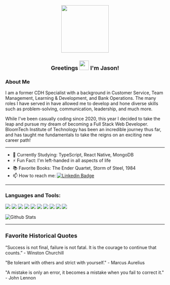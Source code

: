 <div align="center">
  <img src="https://media.giphy.com/media/RJVw6tIfb2dIwTHFb0/giphy.gif" width="150" />
  <h1 style="font-size: large">Greetings
  <img src="https://media.giphy.com/media/hvRJCLFzcasrR4ia7z/giphy.gif" width="30"/> I'm Jason!<br> 
  </h1>                                                                                                                          
</div>

<h3>About Me</h3>
<p>I am a former CDH Specialist with a background in Customer Service, Team Management, Learning & Development, and Bank Operations. The many roles I have served in have allowed me to develop and hone diverse skills such as problem-solving, communication, leadership, and much more.

While I've been casually coding since 2020, this year I decided to take the leap and pursue my dream of becoming a Full Stack Web Developer. BloomTech Institute of Technology has been an incredible journey thus far, and has taught me fundamentals to take the reigns on an exciting new career path!</p>

<hr />
  
- :seedling: Currently Studying: TypeScript, React Native, MongoDB
- :zap: Fun Fact: I'm left-handed in all aspects of life 
- :books: Favorite Books: The Ender Quartet, Storm of Steel, 1984 
- 📫 How to reach me: [![Linkedin Badge](https://img.shields.io/badge/LinkedIn-blue?style=flat&logo=Linkedin&logoColor=white)](www.linkedin.com/in/jason-decker-832562244)

<hr />

 <h3>Languages and Tools:</h3>
<div>
  <img src="https://img.shields.io/badge/-Git-F05032?logo=git&logoColor=fff">
  <img src="https://img.shields.io/badge/-HTML-e34f26?logo=html5&logoColor=fff">
  <img src="https://img.shields.io/badge/-CSS-1572B6?logo=css3&logoColor=fff">
  <img src="https://img.shields.io/badge/-JavaScript-F7DF1E?logo=javascript&logoColor=fff">
  <img src="https://img.shields.io/badge/-React-61DAFB?logo=react&logoColor=fff">
  <img src="https://img.shields.io/badge/-Redux-764ABC?logo=redux&logoColor=fff">
  <img src="https://img.shields.io/badge/-Node.JS-339933?logo=node.js&logoColor=fff">
  <img src="https://img.shields.io/badge/-Express-000000?logo=express&logoColor=fff">
  <img src="https://img.shields.io/badge/-SQLite-003B57?logo=sqlite&logoColor=fff">
  <img src="https://img.shields.io/badge/-PostgreSQL-4169E1?logo=postgresql&logoColor=fff">    
</div>

![Github Stats](https://github-readme-stats.vercel.app/api/top-langs/?username=jdecker117&show_icons=true&theme=radical)

<hr />

<div>
  <h3 style="font-size: large">Favorite Historical Quotes
    </div>
  <p>“Success is not final, failure is not fatal. It is the courage to continue that counts.” - Winston Churchill</p>
  <p>"Be tolerant with others and strict with yourself." - Marcus Aurelius</p>
  <p>"A mistake is only an error, it becomes a mistake when you fail to correct it." - John Lennon</p>

<!---
jdecker117/jdecker117 is a ✨ special ✨ repository because its `README.md` (this file) appears on your GitHub profile.
You can click the Preview link to take a look at your changes.
--->
